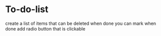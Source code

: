 # To-do-list
create a list of items that can be deleted when done
you can mark when done
add radio button that is clickable